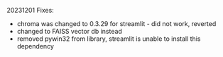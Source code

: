 20231201 Fixes:
- chroma was changed to 0.3.29 for streamlit - did not work, reverted
- changed to FAISS vector db instead
- removed pywin32 from library, streamlit is unable to install this dependency